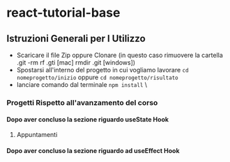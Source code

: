 # react-tutorial-base

## Istruzioni Generali per l Utilizzo

- Scaricare il file Zip oppure  Clonare (in questo caso rimuovere la cartella .git -rm rf .gti [mac] rmdir .git [windows])
- Spostarsi all'interno del progetto in cui vogliamo lavorare ``` cd nomeprogetto/inizio ``` oppure ``` cd nomeprogetto/risultato ``` 
- lanciare comando dal terminale ``` npm install ``` \

### Progetti Rispetto all'avanzamento del corso 

#### Dopo aver concluso la sezione riguardo useState Hook 

1) Appuntamenti 

#### Dopo aver concluso la sezione riguardo ad useEffect Hook
